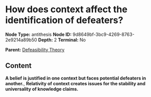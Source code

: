# How does context affect the identification of defeaters?

**Node Type:** antithesis
**Node ID:** 9d8649bf-3bc9-4269-8763-2e9214a89b50
**Depth:** 2
**Terminal:** No

**Parent:** [Defeasibility Theory](defeasibility-theory.md)

## Content

**A belief is justified in one context but faces potential defeaters in another.**, **Relativity of context creates issues for the stability and universality of knowledge claims.**
